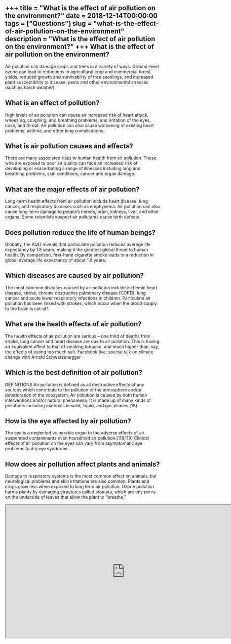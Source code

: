 +++
title = "What is the effect of air pollution on the environment?"
date = 2018-12-14T00:00:00
tags = ["Questions"]
slug = "what-is-the-effect-of-air-pollution-on-the-environment"
description = "What is the effect of air pollution on the environment?"
+++
What is the effect of air pollution on the environment?
-------------------------------------------------------

Air pollution can damage crops and trees in a variety of ways. Ground-level ozone can lead to reductions in agricultural crop and commercial forest yields, reduced growth and survivability of tree seedlings, and increased plant susceptibility to disease, pests and other environmental stresses (such as harsh weather).

What is an effect of pollution?
-------------------------------

High levels of air pollution can cause an increased risk of heart attack, wheezing, coughing, and breathing problems, and irritation of the eyes, nose, and throat. Air pollution can also cause worsening of existing heart problems, asthma, and other lung complications.

What is air pollution causes and effects?
-----------------------------------------

There are many associated risks to human health from air pollution. Those who are exposed to poor air quality can face an increased risk of developing or exacerbating a range of illnesses including lung and breathing problems, skin conditions, cancer and organ damage.

What are the major effects of air pollution?
--------------------------------------------

Long-term health effects from air pollution include heart disease, lung cancer, and respiratory diseases such as emphysema. Air pollution can also cause long-term damage to people’s nerves, brain, kidneys, liver, and other organs. Some scientists suspect air pollutants cause birth defects.

Does pollution reduce the life of human beings?
-----------------------------------------------

Globally, the AQLI reveals that particulate pollution reduces average life expectancy by 1.8 years, making it the greatest global threat to human health. By comparison, first-hand cigarette smoke leads to a reduction in global average life expectancy of about 1.6 years.

Which diseases are caused by air pollution?
-------------------------------------------

The most common diseases caused by air pollution include ischemic heart disease, stroke, chronic obstructive pulmonary disease (COPD), lung cancer and acute lower respiratory infections in children. Particulate air pollution has been linked with strokes, which occur when the blood supply to the brain is cut-off.

What are the health effects of air pollution?
---------------------------------------------

The health effects of air pollution are serious – one third of deaths from stroke, lung cancer and heart disease are due to air pollution. This is having an equivalent effect to that of smoking tobacco, and much higher than, say, the effects of eating too much salt. Facebook live: special talk on climate change with Arnold Schwarzenegger

Which is the best definition of air pollution?
----------------------------------------------

DEFINITIONS Air pollution is defined as all destructive effects of any sources which contribute to the pollution of the atmosphere and/or deterioration of the ecosystem. Air pollution is caused by both human interventions and/or natural phenomena. It is made up of many kinds of pollutants including materials in solid, liquid, and gas phases.\[18\]

How is the eye affected by air pollution?
-----------------------------------------

The eye is a neglected vulnerable organ to the adverse effects of air suspended contaminants even household air pollution.\[118,119\] Clinical effects of air pollution on the eyes can vary from asymptomatic eye problems to dry eye syndrome.

How does air pollution affect plants and animals?
-------------------------------------------------

Damage to respiratory systems is the most common effect on animals, but neurological problems and skin irritations are also common. Plants and crops grow less when exposed to long term air pollution. Ozone pollution harms plants by damaging structures called stomata, which are tiny pores on the underside of leaves that allow the plant to “breathe.”

<iframe allow="accelerometer; autoplay; clipboard-write; encrypted-media; gyroscope; picture-in-picture" allowfullscreen="" class="__youtube_prefs__  epyt-is-override  no-lazyload" data-no-lazy="1" data-origheight="433" data-origwidth="770" data-skipgform_ajax_framebjll="" height="433" id="_ytid_72460" loading="lazy" src="https://www.youtube.com/embed/INf0dIT3RVQ?enablejsapi=1&autoplay=0&cc_load_policy=0&cc_lang_pref=&iv_load_policy=1&loop=0&modestbranding=0&rel=1&fs=1&playsinline=0&autohide=2&theme=dark&color=red&controls=1&" title="YouTube player" width="770"></iframe>